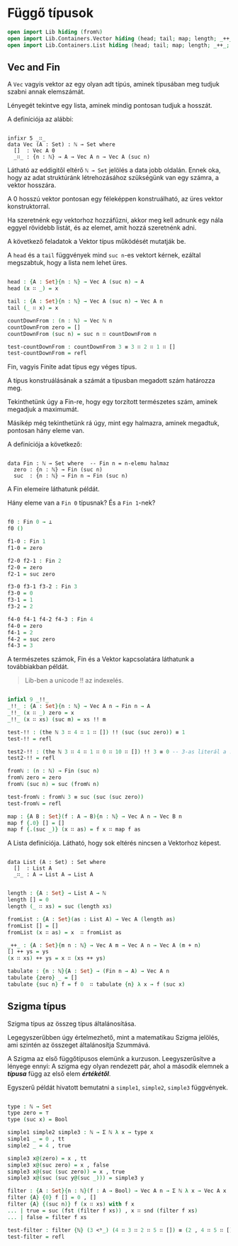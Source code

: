 # Függő típusok

```agda
open import Lib hiding (fromℕ)
open import Lib.Containers.Vector hiding (head; tail; map; length; _++_)
open import Lib.Containers.List hiding (head; tail; map; length; _++_; filter)
```
## Vec and Fin

A `Vec` vagyis vektor az egy olyan adt típús, aminek típusában meg tudjuk szabni annak elemszámát.

Lényegét tekintve egy lista, aminek mindig pontosan tudjuk a hosszát.

A definíciója az alábbi:

```plaintext

infixr 5 _∷_
data Vec (A : Set) : ℕ → Set where
  []  : Vec A 0
  _∷_ : {n : ℕ} → A → Vec A n → Vec A (suc n)

```

Látható az eddigitől eltérő `ℕ → Set` jelölés a data jobb oldalán. Ennek oka, hogy az adat struktúránk létrehozásához szükségünk van egy számra, a vektor hosszára.

A 0 hosszú vektor pontosan egy féleképpen konstruálható, az üres vektor konstruktorral.

Ha szeretnénk egy vektorhoz hozzáfűzni, akkor meg kell adnunk egy nála eggyel rövidebb listát, és az elemet, amit hozzá szeretnénk adni.

A következő feladatok a Vektor típus működését mutatják be.

A `head` és a `tail` függvények mind `suc n`-es vektort kérnek, ezáltal megszabtuk, hogy a lista nem lehet üres.

```agda

head : {A : Set}{n : ℕ} → Vec A (suc n) → A
head (x ∷ _) = x

tail : {A : Set}{n : ℕ} → Vec A (suc n) → Vec A n
tail (_ ∷ x) = x

countDownFrom : (n : ℕ) → Vec ℕ n
countDownFrom zero = []
countDownFrom (suc n) = suc n ∷ countDownFrom n

test-countDownFrom : countDownFrom 3 ≡ 3 ∷ 2 ∷ 1 ∷ []
test-countDownFrom = refl

```

Fin, vagyis Finite adat típus egy véges típus.

A típus konstruálásának a számát a típusban megadott szám határozza meg.

Tekinthetünk úgy a Fin-re, hogy egy torzított természetes szám, aminek megadjuk a maximumát.

Másikép még tekinthetünk rá úgy, mint egy halmazra, aminek megadtuk, pontosan hány eleme van.

A definíciója a következő:

```plaintext

data Fin : ℕ → Set where  -- Fin n = n-elemu halmaz
  zero : {n : ℕ} → Fin (suc n)
  suc  : {n : ℕ} → Fin n → Fin (suc n)

```

A Fin elemeire láthatunk példát.

Hány eleme van a `Fin 0` típusnak?
És a `Fin 1`-nek? 

```agda

f0 : Fin 0 → ⊥
f0 ()

f1-0 : Fin 1
f1-0 = zero

f2-0 f2-1 : Fin 2
f2-0 = zero
f2-1 = suc zero

f3-0 f3-1 f3-2 : Fin 3
f3-0 = 0
f3-1 = 1
f3-2 = 2

f4-0 f4-1 f4-2 f4-3 : Fin 4
f4-0 = zero
f4-1 = 2
f4-2 = suc zero
f4-3 = 3

```

A természetes számok, Fin és a Vektor kapcsolatára láthatunk a továbbiakban példát.

> Lib-ben a unicode ‼ az indexelés.

```agda

infixl 9 _!!_
_!!_ : {A : Set}{n : ℕ} → Vec A n → Fin n → A
_!!_ (x ∷ _) zero = x
_!!_ (x ∷ xs) (suc m) = xs !! m

test-!! : (the ℕ 3 ∷ 4 ∷ 1 ∷ []) !! (suc (suc zero)) ≡ 1
test-!! = refl

test2-!! : (the ℕ 3 ∷ 4 ∷ 1 ∷ 0 ∷ 10 ∷ []) !! 3 ≡ 0 -- 3-as literál a !! után valójában Fin 5 típusú.
test2-!! = refl

fromℕ : (n : ℕ) → Fin (suc n)
fromℕ zero = zero
fromℕ (suc n) = suc (fromℕ n)

test-fromℕ : fromℕ 3 ≡ suc (suc (suc zero))
test-fromℕ = refl

map : {A B : Set}(f : A → B){n : ℕ} → Vec A n → Vec B n
map f {.0} [] = []
map f {.(suc _)} (x ∷ as) = f x ∷ map f as

```

A Lista definíciója. Látható, hogy sok eltérés nincsen a Vektorhoz képest.

```plaintext

data List (A : Set) : Set where
  []  : List A
  _∷_ : A → List A → List A

```

```agda

length : {A : Set} → List A → ℕ
length [] = 0
length (_ ∷ xs) = suc (length xs)

fromList : {A : Set}(as : List A) → Vec A (length as)
fromList [] = []
fromList (x ∷ as) = x  ∷ fromList as

_++_ : {A : Set}{m n : ℕ} → Vec A m → Vec A n → Vec A (m + n)
[] ++ ys = ys
(x ∷ xs) ++ ys = x ∷ (xs ++ ys)

tabulate : {n : ℕ}{A : Set} → (Fin n → A) → Vec A n
tabulate {zero} _ = []
tabulate {suc n} f = f 0  ∷ tabulate {n} λ x → f (suc x)

```

## Szigma típus

Szigma típus az összeg típus általánosítása.

Legegyszerűbben úgy értelmezhető, mint a matematikau Szigma jelölés, ami szintén az összeget általánosítja Szummává.

A Szigma az első függőtípusos elemünk a kurzuson. Leegyszerűsítve a lényege ennyi: A szigma egy olyan rendezett pár, ahol a második elemnek a ***típusa*** függ az első elem ***értékétől***.

Egyszerű példát hivatott bemutatni a `simple1`, `simple2`, `simple3` függvények.

```agda

type : ℕ → Set
type zero = ⊤
type (suc x) = Bool

simple1 simple2 simple3 : ℕ → Σ ℕ λ x → type x
simple1 _ = 0 , tt
simple2 _ = 4 , true

simple3 x@(zero) = x , tt
simple3 x@(suc zero) = x , false
simple3 x@(suc (suc zero)) = x , true
simple3 x@(suc (suc y@(suc _))) = simple3 y

filter : {A : Set}{n : ℕ}(f : A → Bool) → Vec A n → Σ ℕ λ x → Vec A x
filter {A} {0} f [] = 0 , []
filter {A} {(suc n)} f (x ∷ xs) with f x
... | true = suc (fst (filter f xs)) , x ∷ snd (filter f xs)
... | false = filter f xs

test-filter : filter {ℕ} (3 <ᵇ_) (4 ∷ 3 ∷ 2 ∷ 5 ∷ []) ≡ (2 , 4 ∷ 5 ∷ [])
test-filter = refl

```
